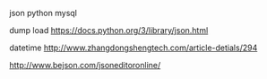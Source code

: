 json python mysql

dump load
https://docs.python.org/3/library/json.html

datetime
http://www.zhangdongshengtech.com/article-detials/294

http://www.bejson.com/jsoneditoronline/